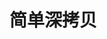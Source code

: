 # 简单深拷贝

<template>
  <demo :codeStr="str">
   
  </demo>
</template>

<script>
  export default {
    data() {
      return {
        str: `
          <script>
            export function deepClone (source) {
              if (!source && typeof source !== 'object') {
                throw new Error('error arguments', 'deepClone')
              }
              const targetObj = source.constructor === Array ? [] : {}
              Object.keys(source).forEach(keys => {
                if (source[keys] && typeof source[keys] === 'object') {
                  targetObj[keys] = deepClone(source[keys])
                } else {
                  targetObj[keys] = source[keys]
                }
              })
              return targetObj
            }
          <\/script>
        `
      }
    }
  }
</script>